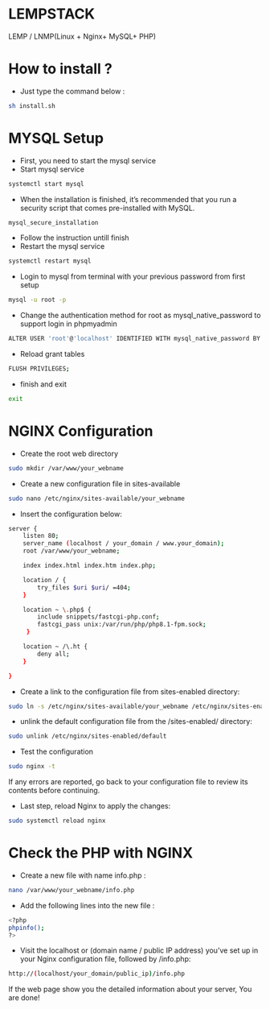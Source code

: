 # LEMPSTACK
LEMP / LNMP(Linux + Nginx+ MySQL+ PHP)

# How to install ?
- Just type the command below :
``` bash
sh install.sh
```

# MYSQL Setup
- First, you need to start the mysql service
- Start mysql service
```bash
systemctl start mysql
```
- When the installation is finished, it’s recommended that you run a security script that comes pre-installed with MySQL.
```bash
mysql_secure_installation
```
- Follow the instruction untill finish
- Restart the mysql service
```bash
systemctl restart mysql
```
- Login to mysql from terminal with your previous password from first setup
```bash
mysql -u root -p
```
- Change the authentication method for root as mysql_native_password to support login in phpmyadmin
```bash
ALTER USER 'root'@'localhost' IDENTIFIED WITH mysql_native_password BY 'yourpassword';
```
- Reload grant tables
```bash
FLUSH PRIVILEGES;
```
- finish and exit
```bash
exit
```

# NGINX Configuration
- Create the root web directory
```bash
sudo mkdir /var/www/your_webname
```
- Create a new configuration file in sites-available
```bash
sudo nano /etc/nginx/sites-available/your_webname
```
- Insert the configuration below:
```bash
server {
    listen 80;
    server_name (localhost / your_domain / www.your_domain);
    root /var/www/your_webname;

    index index.html index.htm index.php;

    location / {
        try_files $uri $uri/ =404;
    }

    location ~ \.php$ {
        include snippets/fastcgi-php.conf;
        fastcgi_pass unix:/var/run/php/php8.1-fpm.sock;
     }

    location ~ /\.ht {
        deny all;
    }

}
```
- Create a link to the configuration file from sites-enabled directory:
```bash
sudo ln -s /etc/nginx/sites-available/your_webname /etc/nginx/sites-enabled/
```
- unlink the default configuration file from the /sites-enabled/ directory:
```bash
sudo unlink /etc/nginx/sites-enabled/default
```
- Test the configuration
```bash
sudo nginx -t
```
If any errors are reported, go back to your configuration file to review its contents before continuing.
- Last step, reload Nginx to apply the changes:
```bash
sudo systemctl reload nginx
```
# Check the PHP with NGINX
- Create a new file with name info.php :
```bash
nano /var/www/your_webname/info.php
```
- Add the following lines into the new file :
```bash
<?php
phpinfo();
?>
```
- Visit the localhost or (domain name / public IP address) you’ve set up in your Nginx configuration file, followed by /info.php:
```bash
http://(localhost/your_domain/public_ip)/info.php
```
If the web page show you the detailed information about your server, You are done!
